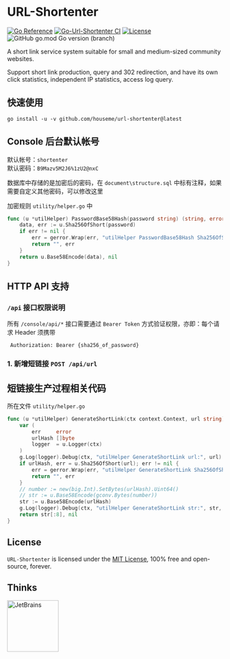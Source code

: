 # URL-Shortenter

[![Go Reference](https://pkg.go.dev/badge/github.com/houseme/url-shortenter.svg)](https://pkg.go.dev/github.com/houseme/url-shortenter)
[![Go-Url-Shortenter CI](https://github.com/houseme/url-shortenter/actions/workflows/go.yml/badge.svg)](https://github.com/houseme/url-shortenter/actions/workflows/go.yml)
[![License](https://img.shields.io/github/license/houseme/url-shortenter.svg?style=flat)](https://github.com/houseme/url-shortenter)
![GitHub go.mod Go version (branch)](https://img.shields.io/github/go-mod/go-version/houseme/url-shortenter/main)

A short link service system suitable for small and medium-sized community websites.

Support short link production, query and 302 redirection, and have its own click statistics, independent IP statistics,
access log query.

## 快速使用

```shell
go install -u -v github.com/houseme/url-shortenter@latest
```

## Console 后台默认帐号

默认帐号：`shortenter`  
默认密码：`B9Mazv5M2J6%1zU2@nxC`

数据库中存储的是加密后的密码，在 `document\structure.sql` 中标有注释，如果需要自定义其他密码，可以修改这里

加密规则 `utility/helper.go` 中

```go 
func (u *utilHelper) PasswordBase58Hash(password string) (string, error) {
	data, err := u.Sha256OfShort(password)
	if err != nil {
		err = gerror.Wrap(err, "utilHelper PasswordBase58Hash Sha256OfShort error")
		return "", err
	}
	return u.Base58Encode(data), nil
}
```

## HTTP API 支持

### `/api` 接口权限说明

所有 `/console/api/*` 接口需要通过 `Bearer Token` 方式验证权限，亦即：每个请求 Header 须携带

```shell
 Authorization: Bearer {sha256_of_password}
```

### 1. 新增短链接 `POST /api/url`

## 短链接生产过程相关代码

所在文件 `utility/helper.go`

```go
func (u *utilHelper) GenerateShortLink(ctx context.Context, url string) (string, error) {
	var (
		err     error
		urlHash []byte
		logger  = u.Logger(ctx)
	)
	g.Log(logger).Debug(ctx, "utilHelper GenerateShortLink url:", url)
	if urlHash, err = u.Sha256OfShort(url); err != nil {
		err = gerror.Wrap(err, "utilHelper GenerateShortLink Sha256OfShort err")
		return "", err
	}
	// number := new(big.Int).SetBytes(urlHash).Uint64()
	// str := u.Base58Encode(gconv.Bytes(number))
    str := u.Base58Encode(urlHash)
	g.Log(logger).Debug(ctx, "utilHelper GenerateShortLink str:", str, " number:", number)
	return str[:8], nil
}
```

## License

`URL-Shortenter` is licensed under the [MIT License](LICENSE), 100% free and open-source, forever.

## Thinks

<a href="https://www.jetbrains.com/?from=URL-Shortenter"><img src="https://goframe.org/download/thumbnails/1114119/jetbrains.png" height="120" alt="JetBrains"/></a>